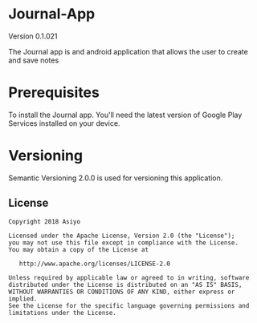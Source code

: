 # Journal-App
Version 0.1.021

The Journal app is and android application that allows the user to create and save notes

# Prerequisites

To install the Journal app. You'll need the latest version of Google Play Services installed on your device.

# Versioning

Semantic Versioning 2.0.0 is used for versioning this application.

## License

    Copyright 2018 Asiyo

    Licensed under the Apache License, Version 2.0 (the "License");
    you may not use this file except in compliance with the License.
    You may obtain a copy of the License at

       http://www.apache.org/licenses/LICENSE-2.0

    Unless required by applicable law or agreed to in writing, software
    distributed under the License is distributed on an "AS IS" BASIS,
    WITHOUT WARRANTIES OR CONDITIONS OF ANY KIND, either express or implied.
    See the License for the specific language governing permissions and
    limitations under the License.
